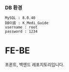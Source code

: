 
### DB 환경
```text
MySQL : 8.0.40
DB이름 : K_Medi_Guide
username : root
password : 1234
```

# FE-BE
프론트, 백엔드 레포지토리입니다.

